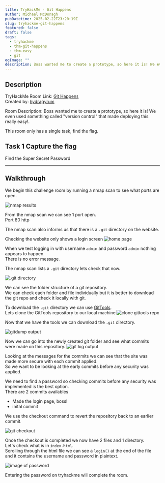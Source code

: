 ```yaml
---
title: TryHackMe - Git Happens
author: Michael McDonagh
pubDatetime: 2025-02-22T23:20:19Z
slug: tryhackme-git-happens
featured: false
draft: false
tags:
  - tryhackme
  - thm-git-happens
  - thm-easy
  - git
ogImage: ""
description: Boss wanted me to create a prototype, so here it is! We even used something called "version control" that made deploying this really easy!.
---
```


## Description

TryHackMe Room Link: [Git Happens](https://tryhackme.com/room/githappens)  
Created by: [hydragyrum](https://tryhackme.com/r/p/hydragyrum)

Room Description: Boss wanted me to create a prototype, so here it is! We even used something called "version control" that made deploying this really easy!.

This room only has a single task, find the flag.  

## Task 1 Capture the flag

Find the Super Secret Password

---

## Walkthrough

We begin this challenge room by running a nmap scan to see what ports are open.

![nmap results](@/assets/images/tryhackme/git_happens/01-nmap.png)

From the nmap scan we can see 1 port open.  
Port 80 http  

The nmap scan also informs us that there is a `.git` directory on the website.

Checking the website only shows a login screen
![home page](@/assets/images/tryhackme/git_happens/02-home_page.png)

When we test logging in with  username `admin` and password `admin`  nothing appears to happen.  
There is no error message.

The nmap scan lists a `.git` directory lets check that now.

![.git directory](@/assets/images/tryhackme/git_happens/03-dot_git.png)

We can see the folder structure of a git repository.  
We can check each folder and file individually but it is better to download the git repo and check it locally with git.

To download the `.git` directory we can use [GitTools](https://github.com/internetwache/GitTools).  
Lets clone the GitTools repository to our local machine
![clone gittools repo](@/assets/images/tryhackme/git_happens/04-clone_gittools.png)

Now that we have the tools we can download the `.git` directory.  

![gitdump output](@/assets/images/tryhackme/git_happens/05-gitdump.png)

Now we can go into the newly created git folder and see what commits were made on this repository.
![git log output](@/assets/images/tryhackme/git_happens/06-git_log.png)

Looking at the messages for the commits we can see that the site was made more secure with each commit applied.  
So we want to be looking at the early commits before any security was applied.

We need to find a password so checking commits before any security was implemented is the best option.  
There are 2 commits availables  

- Made the login page, boss!
- inital commit

We use the checkout command to revert the repository back to an earlier commit.

![git checkout](@/assets/images/tryhackme/git_happens/07-git_checkout.png)

Once the checkout is completed we now have 2 files and 1 directory.  
Let's check what is in `index.html`.  
Scrolling through the html file we can see a `login()` at the end of the file and it contains the username and password in plaintext.

![image of password](@/assets/images/tryhackme/git_happens/08-index_password.png)

Entering the password on tryhackme will complete the room.
